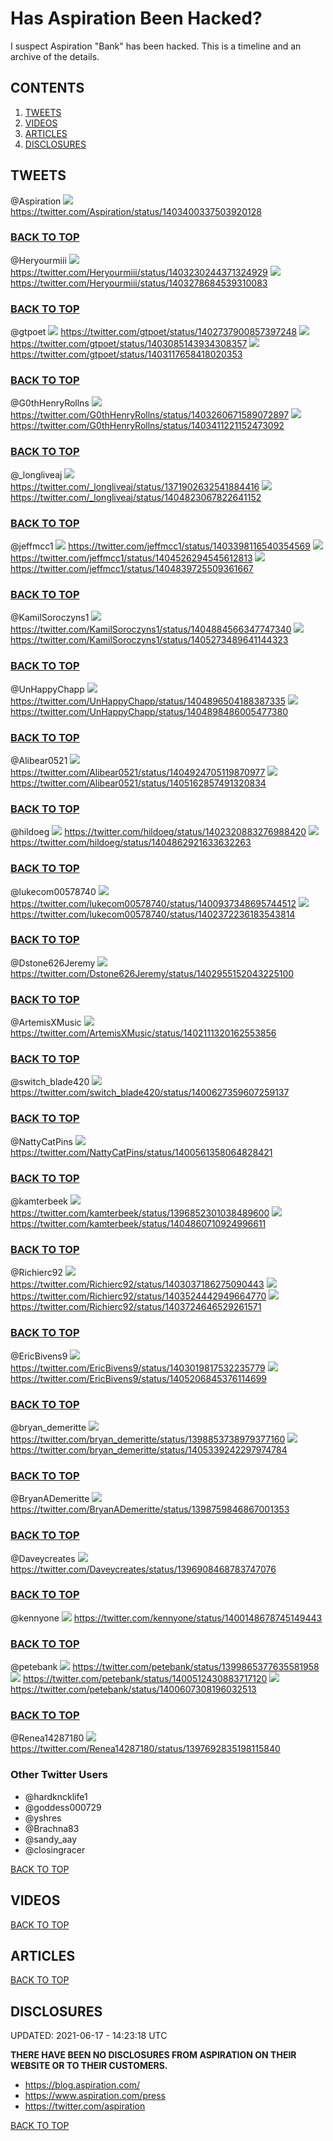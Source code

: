# Has Aspiration Been Hacked?
I suspect Aspiration "Bank" has been hacked. This is a timeline and an archive of the details.

## CONTENTS
1. [TWEETS](#TWEETS)
2. [VIDEOS](#VIDEOS)
3. [ARTICLES](#ARTICLES)
4. [DISCLOSURES](#DISCLOSURES)

## TWEETS
@Aspiration
![](/images/tweets/2021-06-11_0114PM_@Aspiration.png)
https://twitter.com/Aspiration/status/1403400337503920128

### **[BACK TO TOP](#Has-Aspiration-Been-Hacked)**

@Heryourmiii
![](/images/tweets/2021-06-11_0158AM_@Heryourmiii.png)
https://twitter.com/Heryourmiii/status/1403230244371324929
![](/images/tweets/2021-06-11_0511AM_@Heryourmiii.png)
https://twitter.com/Heryourmiii/status/1403278684539310083

### **[BACK TO TOP](#Has-Aspiration-Been-Hacked)**

@gtpoet
![](/images/tweets/2021-06-09_0522PM_@gtpoet.png)
https://twitter.com/gtpoet/status/1402737900857397248
![](/images/tweets/2021-06-10_0422PM_@gtpoet.png)
https://twitter.com/gtpoet/status/1403085143934308357
![](/images/tweets/2021-06-10_0631PM_@gtpoet.png)
https://twitter.com/gtpoet/status/1403117658418020353

### **[BACK TO TOP](#Has-Aspiration-Been-Hacked)**

@G0thHenryRollns
![](/images/tweets/2021-06-11_0359AM_@G0thHenryRollns.png)
https://twitter.com/G0thHenryRollns/status/1403260671589072897
![](/images/tweets/2021-06-11_0158PM_@G0thHenryRollns.png)
https://twitter.com/G0thHenryRollns/status/1403411221152473092

### **[BACK TO TOP](#Has-Aspiration-Been-Hacked)**

@_longliveaj
![](/images/tweets/2021-05-16_0314PM_@_longliveaj.png)
https://twitter.com/_longliveaj/status/1371902632541884416
![](/images/tweets/2021-06-15_1128AM_@_longliveaj.png)
https://twitter.com/_longliveaj/status/1404823067822641152

### **[BACK TO TOP](#Has-Aspiration-Been-Hacked)**

@jeffmcc1
![](/images/tweets/2021-06-11_0105PM_@jeffmcc1.png)
https://twitter.com/jeffmcc1/status/1403398116540354569
![](/images/tweets/2021-06-14_0348PM_@jeffmcc1.png)
https://twitter.com/jeffmcc1/status/1404526294545612813
![](/images/tweets/2021-06-15_1234PM_@jeffmcc1.png)
https://twitter.com/jeffmcc1/status/1404839725509361667

### **[BACK TO TOP](#Has-Aspiration-Been-Hacked)**

@KamilSoroczyns1
![](/images/tweets/2021-06-15_0332PM_@KamilSoroczyns1.png)
https://twitter.com/KamilSoroczyns1/status/1404884566347747340
![](/images/tweets/2021-06-16_0518PM_@KamilSoroczyns1.png)
https://twitter.com/KamilSoroczyns1/status/1405273489641144323

### **[BACK TO TOP](#Has-Aspiration-Been-Hacked)**

@UnHappyChapp
![](/images/tweets/2021-06-15_0420AM_@UnHappyChapp.png)
https://twitter.com/UnHappyChapp/status/1404896504188387335
![](/images/tweets/2021-06-15_0421AM_@UnHappyChapp.png)
https://twitter.com/UnHappyChapp/status/1404898486005477380

### **[BACK TO TOP](#Has-Aspiration-Been-Hacked)**

@Alibear0521
![](/images/tweets/2021-06-15_0612PM_@Alibear0521.png)
https://twitter.com/Alibear0521/status/1404924705119870977
![](/images/tweets/2021-06-16_0958AM_@Alibear0521.png)
https://twitter.com/Alibear0521/status/1405162857491320834

### **[BACK TO TOP](#Has-Aspiration-Been-Hacked)**

@hildoeg
![](/images/tweets/2021-06-08_0145PM_@hildoeg.png)
https://twitter.com/hildoeg/status/1402320883276988420
![](/images/tweets/2021-06-15_0206PM_@hildoeg.png)
https://twitter.com/hildoeg/status/1404862921633632263

### **[BACK TO TOP](#Has-Aspiration-Been-Hacked)**

@lukecom00578740
![](/images/tweets/2021-06-04_0607PM_@lukecom00578740.png)
https://twitter.com/lukecom00578740/status/1400937348695744512
![](/images/tweets/2021-06-08_0509PM_@lukecom00578740.png)
https://twitter.com/lukecom00578740/status/1402372236183543814

### **[BACK TO TOP](#Has-Aspiration-Been-Hacked)**

@Dstone626Jeremy
![](/images/tweets/2021-06-10_0745AM_@Dstone626Jeremy.png)
https://twitter.com/Dstone626Jeremy/status/1402955152043225100

### **[BACK TO TOP](#Has-Aspiration-Been-Hacked)**

@ArtemisXMusic
![](/images/tweets/2021-06-07_1152PM_@ArtemisXMusic.png)
https://twitter.com/ArtemisXMusic/status/1402111320162553856

### **[BACK TO TOP](#Has-Aspiration-Been-Hacked)**

@switch_blade420
![](/images/tweets/2021-06-03_0935PM_@switch_blade420.png)
https://twitter.com/switch_blade420/status/1400627359607259137

### **[BACK TO TOP](#Has-Aspiration-Been-Hacked)**

@NattyCatPins
![](/images/tweets/2021-06-03_0513PM_@NattyCatPins.png)
https://twitter.com/NattyCatPins/status/1400561358064828421

### **[BACK TO TOP](#Has-Aspiration-Been-Hacked)**

@kamterbeek
![](/images/tweets/2021-05-24_1135AM_@kamterbeek.png)
https://twitter.com/kamterbeek/status/1396852301038489600
![](/images/tweets/2021-06-15_0157PM_@kamterbeek.png)
https://twitter.com/kamterbeek/status/1404860710924996611

### **[BACK TO TOP](#Has-Aspiration-Been-Hacked)**

@Richierc92
![](/images/tweets/2021-06-10_0111PM_@Richierc92.png)
https://twitter.com/Richierc92/status/1403037186275090443
![](/images/tweets/2021-06-11_0927PM_@Richierc92.png)
https://twitter.com/Richierc92/status/1403524442949664770
![](/images/tweets/2021-06-12_1043AM_@Richierc92.png)
https://twitter.com/Richierc92/status/1403724646529261571

### **[BACK TO TOP](#Has-Aspiration-Been-Hacked)**

@EricBivens9
![](/images/tweets/2021-06-10_1202AM_@EricBivens9.png)
https://twitter.com/EricBivens9/status/1403019817532235779
![](/images/tweets/2021-06-16_1253PM_@EricBivens9.png)
https://twitter.com/EricBivens9/status/1405206845376114699

### **[BACK TO TOP](#Has-Aspiration-Been-Hacked)**

@bryan_demeritte
![](/images/tweets/2021-05-30_1208AM_@bryan_demeritte.png)
https://twitter.com/bryan_demeritte/status/1398853738979377160
![](/images/tweets/2021-06-16_0939PM_@bryan_demeritte.png)
https://twitter.com/bryan_demeritte/status/1405339242297974784

### **[BACK TO TOP](#Has-Aspiration-Been-Hacked)**

@BryanADemeritte
![](/images/tweets/2021-05-29_0555AM_@BryanADemeritte.png)
https://twitter.com/BryanADemeritte/status/1398759846867001353

### **[BACK TO TOP](#Has-Aspiration-Been-Hacked)**

@Daveycreates
![](/images/tweets/2021-05-24_0318PM_@Daveycreates.png)
https://twitter.com/Daveycreates/status/1396908468783747076

### **[BACK TO TOP](#Has-Aspiration-Been-Hacked)**

@kennyone
![](/images/tweets/2021-06-02_0153PM_@kennyone.png)
https://twitter.com/kennyone/status/1400148678745149443

### **[BACK TO TOP](#Has-Aspiration-Been-Hacked)**

@petebank
![](/images/tweets/2021-06-01_0708PM_@petebank.png)
https://twitter.com/petebank/status/1399865377635581958
![](/images/tweets/2021-06-03_0159PM_@petebank.png)
https://twitter.com/petebank/status/1400512430883717120
![](/images/tweets/2021-06-03_0816PM_@petebank.png)
https://twitter.com/petebank/status/1400607308196032513

### **[BACK TO TOP](#Has-Aspiration-Been-Hacked)**

@Renea14287180
![](/images/tweets/2021-05-26_0715PM_@Renea14287180.png)
https://twitter.com/Renea14287180/status/1397692835198115840

### Other Twitter Users
- @hardkncklife1
- @goddess000729
- @yshres
- @Brachna83
- @sandy_aay
- @closingracer

[BACK TO TOP](#Has-Aspiration-Been-Hacked)

## VIDEOS
[BACK TO TOP](#Has-Aspiration-Been-Hacked)

## ARTICLES
[BACK TO TOP](#Has-Aspiration-Been-Hacked)

## DISCLOSURES

UPDATED: 2021-06-17 - 14:23:18 UTC

**THERE HAVE BEEN NO DISCLOSURES FROM ASPIRATION ON THEIR WEBSITE OR TO THEIR CUSTOMERS.**

- https://blog.aspiration.com/
- https://www.aspiration.com/press
- https://twitter.com/aspiration

[BACK TO TOP](#Has-Aspiration-Been-Hacked)
